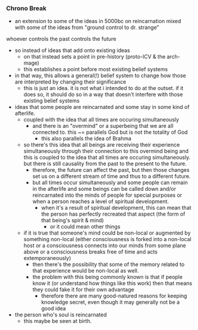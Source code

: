 ### Chrono Break

- an extension to some of the ideas in 5000bc on reincarnation mixed
  with some of the ideas from "ground control to dr. strange"

whoever controls the past controls the future
- so instead of ideas that add onto existing ideas
  - on that instead sets a point in pre-history (proto-ICV & the
    arch-mage)
  - this establishes a point before most existing belief systems
- in that way, this allows a general(!) belief system to change how
  those are interpreted by changing their significance
  - this is just an idea. it is not what i intended to do at the
    outset. if it does so, it should do so in a way that doesn't
    interfere with those existing belief systems
- ideas that some people are reincarnated and some stay in some kind
  of afterlife.
  - coupled with the idea that all times are occuring simultaneously
    - and there is an "overmind" or a superbeing that we are all
      connected to. this ~= parallels God but is not the totality of
      God
      - this also parallels the idea of Brahma
  - so there's this idea that all beings are receiving their
    experience simultaneously through their connection to this
    overmind being and this is coupled to the idea that all times are
    occuring simultaneously. but there is still causality from the
    past to the present to the future.
    - therefore, the future can affect the past, but then those
      changes set us on a different stream of time and thus to a
      different future.
    - but all times occur simultaneously and some people can remain in
      the afterlife and some beings can be called down and/or
      reincarnated into the minds of people for special purposes or
      when a person reaches a level of spiritual development.
      - when it's a result of spiritual development, this can mean
        that the person has perfectly recreated that aspect (the form
        of that being's spirit & mind)
        - or it could mean other things
  - if it is true that someone's mind could be non-local or augmented
    by something non-local (either consciousness is forked into a
    non-local host or a consciousness connects into our minds from
    some plane above or a consciousness breaks free of time and acts
    extemporaneously)
    - then there's the possibility that some of the memory related to
      that experience would be non-local as well.
    - the problem with this being commonly known is that if people
      know it (or understand how things like this work) then that
      means they could fake it for their own advantage
      - therefore there are many good-natured reasons for keeping
        knowledge secret, even though it may generally not be a good
        idea
- the person who's soul is reincarnated
  - this maybe be seen at birth.
